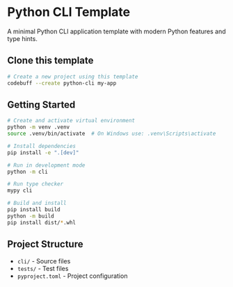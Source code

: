 # Python CLI Template

A minimal Python CLI application template with modern Python features and type hints.

## Clone this template

```bash
# Create a new project using this template
codebuff --create python-cli my-app
```

## Getting Started

```bash
# Create and activate virtual environment
python -m venv .venv
source .venv/bin/activate  # On Windows use: .venv\Scripts\activate

# Install dependencies
pip install -e ".[dev]"

# Run in development mode
python -m cli

# Run type checker
mypy cli

# Build and install
pip install build
python -m build
pip install dist/*.whl
```

## Project Structure
- `cli/` - Source files
- `tests/` - Test files
- `pyproject.toml` - Project configuration
